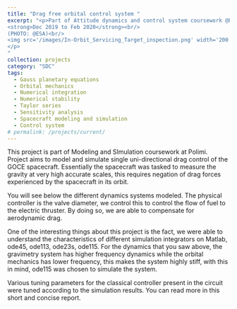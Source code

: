 ```yaml
---
title: "Drag free orbital control system "
excerpt: "<p>Part of Attitude dynamics and control system coursework @Polimi<br/>
<strong>Dec 2019 to Feb 2020</strong><br/>
(PHOTO: @ESA)<br/>
<img src='/images/In-Orbit_Servicing_Target_inspection.png' width='200' height='150' alt='In-Orbit Servicing Target Inspection'>
</p>
"
collection: projects
category: "SDC"
tags:
  - Gauss planetary equations
  - Orbital mechanics
  - Numerical integration
  - Numerical stability
  - Taylor series
  - Sensitivity analysis
  - Spacecraft modeling and simulation
  - Control system
# permalink: /projects/current/
---
```


This project is part of Modeling and SImulation coursework at Polimi.
Project aims to model and simulate single uni-directional drag control of the GOCE spacecraft. Essentially the spacecraft was tasked to measure the gravity at very high accurate scales, this requires negation of drag forces experienced by the spacecraft in its orbit. 

You will see below the different dynamics systems modeled. The physical controller is the valve diameter, we control this to control the flow of fuel to the electric thruster. By doing so, we are able to compensate for aerodynamic drag.


One of the interesting things about this project is the fact, we were able to understand the characteristics of different simulation integrators on Matlab, ode45, ode113, ode23s, ode115. For the dynamics that you saw above,  the gravimetry system has higher frequency dynamics while the orbital mechanics has lower frequency, this makes the system highly stiff, with this in mind, ode115 was chosen to simulate the system. 

Various tuning parameters for the classical controller present in the circuit were tuned according to the simulation results. You can read more in this short and concise report. 






